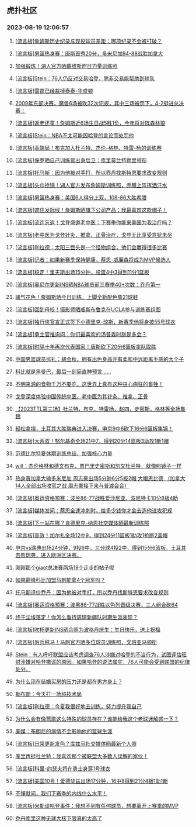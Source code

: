## 虎扑社区 
### 2023-08-19 12:06:57

1. [[流言板]詹姆斯历史纪录与现役球员差距：哪项纪录不会被打破？](https://bbs.hupu.com/61735075.html)

2. [[流言板]男篮热身赛：唐斯首秀20分，多米尼加94-88战胜加拿大](https://bbs.hupu.com/61732476.html)

3. [加强锻炼！湖人官方晒戴维斯昨日力量训练照](https://bbs.hupu.com/61732340.html)

4. [[流言板]Stein：76人仍反对交易哈登，除非交易能帮助到球队](https://bbs.hupu.com/61732797.html)

5. [[流言板]雷霆已经裁掉泰泰-华盛顿](https://bbs.hupu.com/61732953.html)

6. [2009年东部决赛，魔兽6场被吹32次犯规，其中三场被罚下，4-2挺进总决赛！](https://bbs.hupu.com/61732798.html)

7. [[流言板]返老还童！詹姆斯近6场生日战5胜1负，今年将对阵森林狼](https://bbs.hupu.com/61733784.html)

8. [[流言板]Stein：NBA不太可能因哈登的言论而处罚他](https://bbs.hupu.com/61732863.html)

9. [[流言板]高端局！布克加入杜兰特、杰伦-格林、特雷-杨的训练赛](https://bbs.hupu.com/61734522.html)

10. [[流言板]保罗晒自己训练营出身后卫：库里莫兰特默里领衔](https://bbs.hupu.com/61732546.html)

11. [[流言板]托马斯：因为他被对手打，所以乔丹找斯特恩要求改变规则](https://bbs.hupu.com/61733086.html)

12. [[流言板]头巾抢镜！湖人官方发布詹姆斯训练照，赤膊上阵挥洒汗水](https://bbs.hupu.com/61732029.html)

13. [[流言板]男篮热身赛：美国6人得分上双，108-86大胜希腊](https://bbs.hupu.com/61731374.html)

14. [[流言板]遮住发际线！詹姆斯晒旗下公司产品：我最喜欢这款帽子！](https://bbs.hupu.com/61733237.html)

15. [[流言板]流连忘返！戈登盛邀老中医：下赛季你能来美国为我治疗吗？](https://bbs.hupu.com/61734841.html)

16. [[流言板]老中医为戈登针灸、推拿、正骨治疗，戈登无比享受意犹未尽](https://bbs.hupu.com/61731548.html)

17. [[流言板]利拉德：太阳三巨头是一个怪物组合，他们会赢得很多比赛](https://bbs.hupu.com/61732494.html)

18. [[流言板]记者：如果新赛季保持健康，蔡恩-威廉森将成为MVP候选人](https://bbs.hupu.com/61732741.html)

19. [[流言板]稳定！里夫斯出场15分钟，投篮4中3得到11分1篮板](https://bbs.hupu.com/61731502.html)

20. [[流言板]奥尼尔更新INS晒NBA球员前三赛季40+次数：乔丹第一](https://bbs.hupu.com/61733948.html)

21. [骚气花色！詹姆斯晒今日训练，上脚全新配色詹21球鞋](https://bbs.hupu.com/61732424.html)

22. [[流言板]回到母校！摄影师晒威斯布鲁克在UCLA参与训练赛组图](https://bbs.hupu.com/61734393.html)

23. [[流言板]独行侠官宣正式签下小德里克-琼斯，新赛季他将身披55号球衣](https://bbs.hupu.com/61732429.html)

24. [[流言板]勇士官推询问：你们最喜欢的汤普森时刻是多会？](https://bbs.hupu.com/61734140.html)

25. [[流言板]时隔十年再次代表国家！唐斯砍下20分6篮板率队取胜](https://bbs.hupu.com/61732519.html)

26. [中国男篮球员巡礼：胡金秋，拥有出色身高并有柔和中远距离手感的大个子](https://bbs.hupu.com/61734829.html)

27. [科比就是黑曼巴，最后一刻简直神预言……](https://bbs.hupu.com/61733312.html)

28. [不明来源的食物千万不要吃，这世界上真有这种丧心病狂的畜牲！](https://bbs.hupu.com/61728789.html)

29. [戈登深度体验中国传统中医，老中医为其针灸、推拿、正骨](https://bbs.hupu.com/61728703.html)

30. [【2023TTL第三场】杜兰特，布克，特雷杨，赵四，史密斯，格林等全场集锦](https://bbs.hupu.com/61734436.html)

31. [轻松拿捏，土耳其大胜瑞典进入决赛，申京9中6砍下16分6篮板集锦！](https://bbs.hupu.com/61732185.html)

32. [[流言板]大两双！努尔基奇全场21中7，得到20分14篮板3助攻1断1帽](https://bbs.hupu.com/61733576.html)

33. [范德比尔特夏休期训练总结，加强核心力量](https://bbs.hupu.com/61732383.html)

34. [will：杰伦格林和德文布克，贾巴里史密斯和凯文杜兰特，就像照镜子一样](https://bbs.hupu.com/61732786.html)

35. [热身赛加拿大输多米尼加  周志豪出场5分钟6分5板2帽  大帽恩比德  （加拿大14人全部出场收官之战  周志豪接下来与普渡会合）](https://bbs.hupu.com/61733712.html)

36. [[流言板]奥运资格预赛：波兰86-77战胜爱沙尼亚、波尼特卡10分8板4助](https://bbs.hupu.com/61733657.html)

37. [[流言板]媒体发问：蔡恩全速冲刺时，给多少钱你才会去造他进攻犯规](https://bbs.hupu.com/61735319.html)

38. [[流言板]下一站在哪？肯德里克-纳恩社交媒体晒最新训练照](https://bbs.hupu.com/61734946.html)

39. [[流言板]高效！加尔扎全场12中9，得到24分11篮板1助攻1抢断2盖帽](https://bbs.hupu.com/61733538.html)

40. [申京vs瑞典出场24分钟，9投6中，三分球4投2中，得到15分6篮板。土耳其击败瑞典，进入欧洲区决赛。](https://bbs.hupu.com/61732481.html)

41. [刚刚那个giaot总决赛两场19个走步的帖子呢](https://bbs.hupu.com/61734899.html)

42. [如果巅峰科比加盟马刺能拿4个冠军吗？](https://bbs.hupu.com/61733384.html)

43. [托马斯评价乔丹：因为他被对手打，所以乔丹找斯特恩要求改变规则](https://bbs.hupu.com/61733906.html)

44. [[流言板]奥运资格预赛：波黑86-77战胜以色列晋级决赛，三人组合砍64](https://bbs.hupu.com/61733347.html)

45. [终于尘埃落定！你怎么看待周琦新疆队时期生涯表现？](https://bbs.hupu.com/61733388.html)

46. [[流言板]吹杨更新INS晒合照为波格丹庆生：生日快乐，送上祝福](https://bbs.hupu.com/61733717.html)

47. [[流言板]厉兵秣马！马刺官方晒多位球员训练照，文班亚马领衔](https://bbs.hupu.com/61735362.html)

48. [Stein：有人呼吁联盟应该考虑调查76人涉嫌对哈登的不当行为，试图评估旺财涉嫌对哈登撒谎的原因。如果哈登的说法属实，76人可能会受到联盟的纪律处分。](https://bbs.hupu.com/61734159.html)

49. [为什么现在结婚买房的压力还是都在男方身上？](https://bbs.hupu.com/61734369.html)

50. [勒布朗：今天打一场纯技术局](https://bbs.hupu.com/61733415.html)

51. [[流言板]利拉德：今夏我很好地去训练，努力提升我自己](https://bbs.hupu.com/61733127.html)

52. [为什么会有像莺歌这么特殊的球员存在？谁能给我这个老球迷解惑一下？](https://bbs.hupu.com/61733645.html)

53. [美媒：布朗尼的病情不会影响他的篮球生涯](https://bbs.hupu.com/61734657.html)

54. [[流言板]日常更新发色？库兹马社交媒体晒最新个人照](https://bbs.hupu.com/61735021.html)

55. [库里再挺杜兰特：我喜欢那个被联盟大多数人误解的家伙！](https://bbs.hupu.com/61734806.html)

56. [[流言板]科里-约瑟夫将在勇士身穿1号球衣](https://bbs.hupu.com/61732376.html)

57. [[流言板]美国10号！爱德华兹出场17分钟，16中8得到21分4板1助1断](https://bbs.hupu.com/61731407.html)

58. [不懂就问，我们下赛季的内线什么水平！](https://bbs.hupu.com/61733886.html)

59. [[流言板]米勒谈哈登事件：我想不到有任何球员，想要离开上赛季的MVP](https://bbs.hupu.com/61729149.html)

60. [乔丹库里这种无球大核下限真的太高了](https://bbs.hupu.com/61734039.html)


